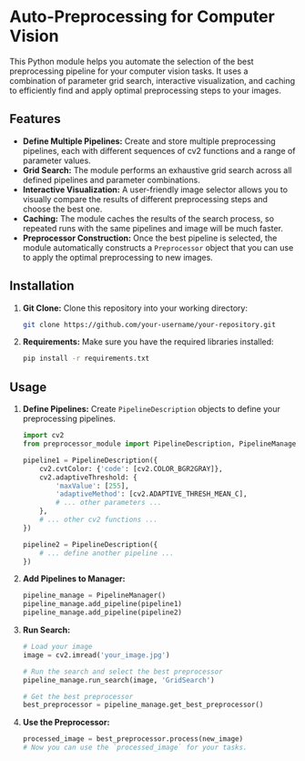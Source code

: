 # Auto-Preprocessing for Computer Vision

This Python module helps you automate the selection of the best preprocessing pipeline for your computer vision tasks. It uses a combination of parameter grid search, interactive visualization, and caching to efficiently find and apply optimal preprocessing steps to your images.

## Features

- **Define Multiple Pipelines:** Create and store multiple preprocessing pipelines, each with different sequences of cv2 functions and a range of parameter values.
- **Grid Search:**  The module performs an exhaustive grid search across all defined pipelines and parameter combinations.
- **Interactive Visualization:** A user-friendly image selector allows you to visually compare the results of different preprocessing steps and choose the best one.
- **Caching:**  The module caches the results of the search process, so repeated runs with the same pipelines and image will be much faster.
- **Preprocessor Construction:** Once the best pipeline is selected, the module automatically constructs a `Preprocessor` object that you can use to apply the optimal preprocessing to new images.

## Installation

1. **Git Clone:** Clone this repository into your working directory:

   ```bash
   git clone https://github.com/your-username/your-repository.git
   ```

2. **Requirements:** Make sure you have the required libraries installed:

   ```bash
   pip install -r requirements.txt
   ```

## Usage

1. **Define Pipelines:** Create `PipelineDescription` objects to define your preprocessing pipelines.

   ```python
   import cv2
   from preprocessor_module import PipelineDescription, PipelineManager

   pipeline1 = PipelineDescription({
       cv2.cvtColor: {'code': [cv2.COLOR_BGR2GRAY]},
       cv2.adaptiveThreshold: {
           'maxValue': [255],
           'adaptiveMethod': [cv2.ADAPTIVE_THRESH_MEAN_C], 
           # ... other parameters ...
       },
       # ... other cv2 functions ...
   })

   pipeline2 = PipelineDescription({
       # ... define another pipeline ...
   })
   ```

2. **Add Pipelines to Manager:** 

   ```python
   pipeline_manage = PipelineManager()
   pipeline_manage.add_pipeline(pipeline1)
   pipeline_manage.add_pipeline(pipeline2) 
   ```

3. **Run Search:**

   ```python
   # Load your image
   image = cv2.imread('your_image.jpg')

   # Run the search and select the best preprocessor
   pipeline_manage.run_search(image, 'GridSearch') 

   # Get the best preprocessor
   best_preprocessor = pipeline_manage.get_best_preprocessor()
   ```

4. **Use the Preprocessor:**

   ```python
   processed_image = best_preprocessor.process(new_image)
   # Now you can use the `processed_image` for your tasks. 
   ```


